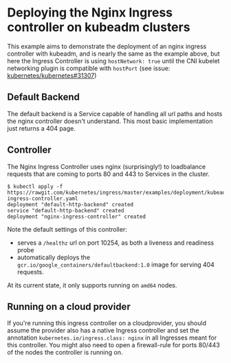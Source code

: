 # Deploying the Nginx Ingress controller on kubeadm clusters

This example aims to demonstrate the deployment of an nginx ingress controller with kubeadm, 
and is nearly the same as the example above, but here the Ingress Controller is using 
`hostNetwork: true` until the CNI kubelet networking plugin is compatible with `hostPort`
(see issue: [kubernetes/kubernetes#31307](https://github.com/kubernetes/kubernetes/issues/31307))

## Default Backend

The default backend is a Service capable of handling all url paths and hosts the
nginx controller doesn't understand. This most basic implementation just returns
a 404 page.

## Controller

The Nginx Ingress Controller uses nginx (surprisingly!) to loadbalance requests that are coming to
ports 80 and 443 to Services in the cluster.

```console
$ kubectl apply -f https://rawgit.com/kubernetes/ingress/master/examples/deployment/kubeadm/nginx-ingress-controller.yaml
deployment "default-http-backend" created
service "default-http-backend" created
deployment "nginx-ingress-controller" created
```

Note the default settings of this controller:
* serves a `/healthz` url on port 10254, as both a liveness and readiness probe
* automatically deploys the `gcr.io/google_containers/defaultbackend:1.0` image for serving 404 requests.

At its current state, it only supports running on `amd64` nodes.

## Running on a cloud provider

If you're running this ingress controller on a cloudprovider, you should assume
the provider also has a native Ingress controller and set the annotation
`kubernetes.io/ingress.class: nginx` in all Ingresses meant for this controller.
You might also need to open a firewall-rule for ports 80/443 of the nodes the
controller is running on.
